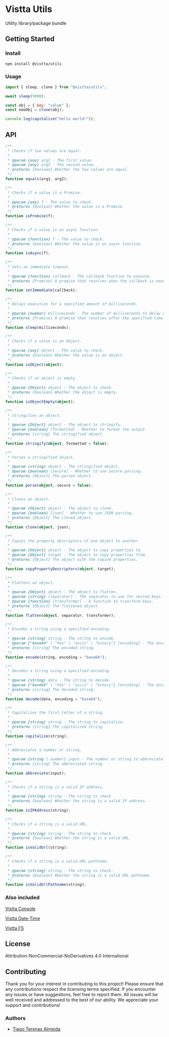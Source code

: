 # **Vistta Utils**

Utility library/package bundle

## **Getting Started**

### **Install**

```sh
npm install @vistta/utils
```

### **Usage**

```javascript
import { sleep, clone } from "@vistta/utils";

await sleep(5000);

const obj = { key: "value" };
const newObj = clone(obj);

console.log(capitalize("hello world!"));
```

## **API**

```typescript
/**
 * Checks if two values are equal.
 *
 * @param {any} arg1 - The first value.
 * @param {any} arg2 - The second value.
 * @returns {boolean} Whether the two values are equal.
 */
function equals(arg1, arg2);

/**
 * Checks if a value is a Promise.
 *
 * @param {any} f - The value to check.
 * @returns {boolean} Whether the value is a Promise.
 */
function isPromise(f);

/**
 * Checks if a value is an async function.
 *
 * @param {function} f - The value to check.
 * @returns {boolean} Whether the value is an async function.
 */
function isAsync(f);

/**
 * Sets an immediate timeout.
 *
 * @param {function} callback - The callback function to execute.
 * @returns {Promise} A promise that resolves when the callback is executed.
 */
function setImmediate(callback);

/**
 * Delays execution for a specified amount of milliseconds.
 *
 * @param {number} milliseconds - The number of milliseconds to delay execution.
 * @returns {Promise} A promise that resolves after the specified time.
 */
function sleep(milliseconds);

/**
 * Checks if a value is an object.
 *
 * @param {any} object - The value to check.
 * @returns {boolean} Whether the value is an object.
 */
function isObject(object);

/**
 * Checks if an object is empty.
 *
 * @param {Object} object - The object to check.
 * @returns {boolean} Whether the object is empty.
 */
function isObjectEmpty(object);

/**
 * Stringifies an object.
 *
 * @param {Object} object - The object to stringify.
 * @param {boolean} [formatted] - Whether to format the output.
 * @returns {string} The stringified object.
 */
function stringify(object, formatted = false);

/**
 * Parses a stringified object.
 *
 * @param {string} object - The stringified object.
 * @param {boolean} [secure] - Whether to use secure parsing.
 * @returns {Object} The parsed object.
 */
function parse(object, secure = false);

/**
 * Clones an object.
 *
 * @param {Object} object - The object to clone.
 * @param {boolean} [json] - Whether to use JSON parsing.
 * @returns {Object} The cloned object.
 */
function clone(object, json);

/**
 * Copies the property descriptors of one object to another.
 *
 * @param {Object} object - The object to copy properties to.
 * @param {Object} target - The object to copy properties from.
 * @returns {Object} The object with the copied properties.
 */
function copyPropertyDescriptors(object, target);

/**
 * Flattens an object.
 *
 * @param {Object} object - The object to flatten.
 * @param {string} [separator] - The separator to use for nested keys.
 * @param {function} [transformer] - A function to transform keys.
 * @returns {Object} The flattened object.
 */
function flatten(object, separator, transformer);

/**
 * Encodes a string using a specified encoding.
 *
 * @param {string} string - The string to encode.
 * @param {"base64" | "hex" | "ascii" | "binary"} [encoding] - The encoding to use. Defaults to "base64".
 * @returns {string} The encoded string.
 */
function encode(string, encoding = "base64");

/**
 * Decodes a string using a specified encoding.
 *
 * @param {string} data - The string to decode.
 * @param {"base64" | "hex" | "ascii" | "binary"} [encoding] - The encoding to use. Defaults to "base64".
 * @returns {string} The decoded string.
 */
function decode(data, encoding = "base64");

/**
 * Capitalizes the first letter of a string.
 *
 * @param {string} string - The string to capitalize.
 * @returns {string} The capitalized string.
 */
function capitalize(string);

/**
 * Abbreviates a number or string.
 *
 * @param {string | number} input - The number or string to abbreviate.
 * @returns {string} The abbreviated string.
 */
function abbreviate(input);

/**
 * Checks if a string is a valid IP address.
 *
 * @param {string} string - The string to check.
 * @returns {boolean} Whether the string is a valid IP address.
 */
function isIPAddress(string);

/**
 * Checks if a string is a valid URL.
 *
 * @param {string} string - The string to check.
 * @returns {boolean} Whether the string is a valid URL.
 */
function isValidUrl(string);

/**
 * Checks if a string is a valid URL pathname.
 *
 * @param {string} string - The string to check.
 * @returns {boolean} Whether the string is a valid URL pathname.
 */
function isValidUrlPathname(string);
```

### **Also included**

[Vistta Console](../console/README.md)

[Vistta Date-Time](../date-time/README.md)

[Vistta FS](../fs/README.md)

## **License**

Attribution-NonCommercial-NoDerivatives 4.0 International

## **Contributing**

Thank you for your interest in contributing to this project! Please ensure that any contributions respect the licensing terms specified. If you encounter any issues or have suggestions, feel free to report them. All issues will be well received and addressed to the best of our ability. We appreciate your support and contributions!

### **Authors**

- [Tiago Terenas Almeida](https://github.com/tiagomta)
